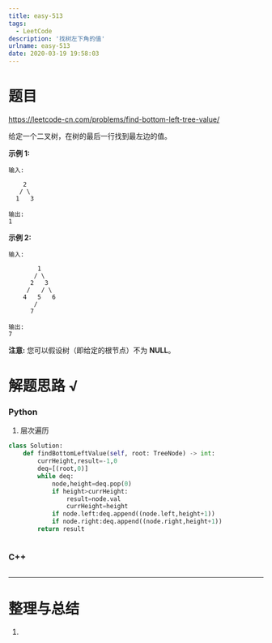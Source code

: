 ```yaml
---
title: easy-513
tags:
  - LeetCode
description: '找树左下角的值'
urlname: easy-513
date: 2020-03-19 19:58:03
---
```


# 题目

https://leetcode-cn.com/problems/find-bottom-left-tree-value/

给定一个二叉树，在树的最后一行找到最左边的值。

**示例 1:**

```
输入:

    2
   / \
  1   3

输出:
1
```

 

**示例 2:**

```
输入:

        1
       / \
      2   3
     /   / \
    4   5   6
       /
      7

输出:
7
```

 

**注意:** 您可以假设树（即给定的根节点）不为 **NULL**。

# 解题思路 √

### Python

1. 层次遍历

```python
class Solution:
    def findBottomLeftValue(self, root: TreeNode) -> int:
        currHeight,result=-1,0
        deq=[(root,0)]
        while deq:
            node,height=deq.pop(0)
            if height>currHeight:
                result=node.val
                currHeight=height
            if node.left:deq.append((node.left,height+1))
            if node.right:deq.append((node.right,height+1))
        return result
```


```python

```



### C++

```cpp

```

---



# 整理与总结

1. 

